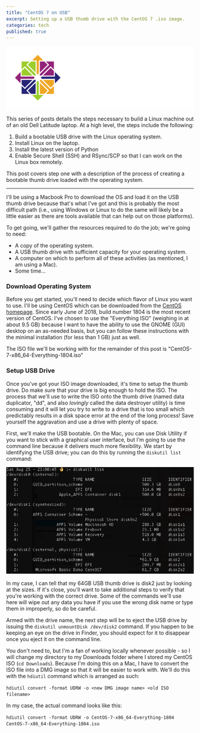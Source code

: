 ```yaml
---
title: "CentOS 7 on USB"
excerpt: Setting up a USB thumb drive with the CentOS 7 .iso image.
categories: tech
published: true
---
```

!["CentOS 7"](/images/CentOS.png)

This series of posts details the steps necessary to build a Linux machine out of an old Dell Latitude laptop. At a high level, the steps include the following: 

1. Build a bootable USB drive with the Linux operating system.
2. Install Linux on the laptop.
3. Install the latest version of Python
4. Enable Secure Shell (SSH) and RSync/SCP so that I can work on the Linux box remotely. 

This post covers step one with a description of the process of creating a bootable thumb drive loaded with the operating system. 

_________

I'll be using a Macbook Pro to download the OS and load it on the USB thumb drive because that's what I've got and this is probably the most difficult path (i.e., using Windows or Linux to do the same will likely be a little easier as there are tools available that can help out on those platforms). 

To get going, we'll gather the resources required to do the job; we're going to need: 

- A copy of the operating system.  
- A USB thumb drive with sufficient capacity for your operating system.
- A computer on which to perform all of these activities (as mentioned, I am using a Mac). 
- Some time... 

### Download Operating System

Before you get started, you'll need to decide which flavor of Linux you want to use. I'll be using CentOS which can be downloaded from the [CentOS homepage](https://www.centos.org). Since early June of 2018, build number 1804 is the most recent version of CentOS. I've chosen to use the "Everything ISO" (weighing in at about 9.5 GB) because I want to have the ability to use the GNOME (GUI) desktop on an as-needed basis, but you can follow these instructions with the minimal installation (for less than 1 GB) just as well. 

The ISO file we'll be working with for the remainder of this post is "CentOS-7-x86_64-Everything-1804.iso"

### Setup USB Drive

Once you've got your ISO image downloaded, it's time to setup the thumb drive. Do make sure that your drive is big enough to hold the ISO. The process that we'll use to write the ISO onto the thumb drive (named data duplicator, "dd", and also *lovingly* called the data destroyer utility) is time consuming and it will let you try to write to a drive that is too small which predictably results in a disk space error at the end of the long process! Save yourself the aggravation and use a drive with plenty of space. 

First, we'll make the USB bootable. On the Mac, you can use Disk Utility if you want to stick with a graphical user interface, but I'm going to use the command line because it delivers much more flexibility. We start by identifying the USB drive; you can do this by running the `diskutil list` command: 

![diskutil list command](/images/diskutil_list.jpg) 

In my case, I can tell that my 64GB USB thumb drive is disk2 just by looking at the sizes. If it's close, you'll want to take additional steps to verify that you're working with the correct drive. Some of the commands we'll use here will wipe out any data you have if you use the wrong disk name or type them in improperly, so do be careful. 

Armed with the drive name, the next step will be to eject the USB drive by issuing the `diskutil unmountDisk /dev/disk2` command. If you happen to be keeping an eye on the drive in Finder, you should expect for it to disappear once you eject it on the command line. 

You don't need to, but I'm a fan of working locally whenever possible - so I will change my directory to my Downloads folder where I stored my CentOS ISO (`cd Downloads`). Because I'm doing this on a Mac, I have to convert the ISO file into a DMG image so that it will be easier to work with. We'll do this with the `hdiutil` command which is arranged as such: 

`hdiutil convert -format UDRW -o <new DMG image name> <old ISO filename>`

In my case, the actual command looks like this:

`hdiutil convert -format UDRW -o CentOS-7-x86_64-Everything-1804 CentOS-7-x86_64-Everything-1804.iso`

